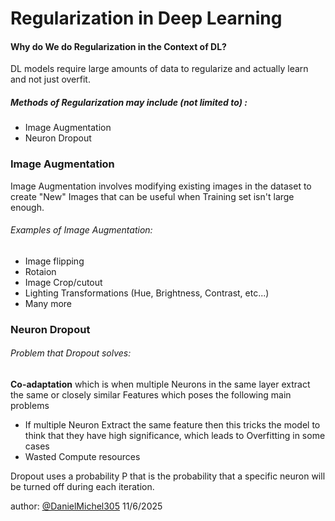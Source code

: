 # Regularization in Deep Learning

#### Why do We do Regularization in the Context of DL?
DL models require large amounts of data to regularize and actually learn and not just overfit.

##### Methods of Regularization may include (not limited to) :
- Image Augmentation 
- Neuron Dropout


### Image Augmentation

Image Augmentation involves modifying existing images in the dataset to create "New" Images that can be useful when Training set isn't large enough.

###### Examples of Image Augmentation:
- Image flipping
- Rotaion
- Image Crop/cutout
- Lighting Transformations (Hue, Brightness, Contrast, etc...)
- Many more

### Neuron Dropout

###### Problem that Dropout solves:
**Co-adaptation** which is when multiple Neurons in the same layer extract the same or closely similar Features which poses the following main problems

- If multiple Neuron Extract the same feature then this tricks the model to think that they have high significance, which leads to Overfitting in some cases
- Wasted Compute resources 

Dropout uses a probability P that is the probability that a specific neuron will be turned off during  each iteration.

author: [@DanielMichel305](https://github.com/DanielMichel305)
11/6/2025